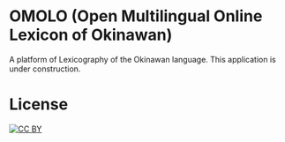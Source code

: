 # OMOLO (**O**pen **M**ultilingual **O**nline **L**exicon of **O**kinawan)

A platform of Lexicography of the Okinawan language.
This application is under construction.

# License
[![CC BY](http://mirrors.creativecommons.org/presskit/buttons/88x31/svg/by.svg)](https://creativecommons.org/licenses/by/4.0/)
